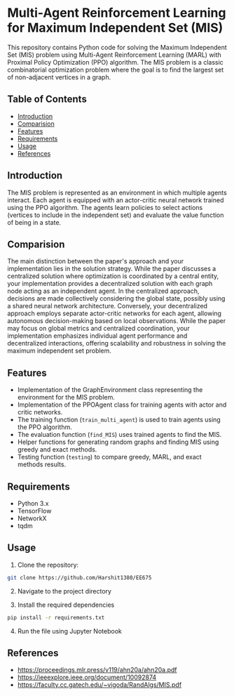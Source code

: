 # Multi-Agent Reinforcement Learning for Maximum Independent Set (MIS)

This repository contains Python code for solving the Maximum Independent Set (MIS) problem using Multi-Agent Reinforcement Learning (MARL) with Proximal Policy Optimization (PPO) algorithm. The MIS problem is a classic combinatorial optimization problem where the goal is to find the largest set of non-adjacent vertices in a graph.

## Table of Contents

- [Introduction](#introduction)
- [Comparision](#comparision)
- [Features](#features)
- [Requirements](#requirements)
- [Usage](#usage)
- [References](#references)

## Introduction

The MIS problem is represented as an environment in which multiple agents interact. Each agent is equipped with an actor-critic neural network trained using the PPO algorithm. The agents learn policies to select actions (vertices to include in the independent set) and evaluate the value function of being in a state.

## Comparision

The main distinction between the paper's approach and your implementation lies in the solution strategy. While the paper discusses a centralized solution where optimization is coordinated by a central entity, your implementation provides a decentralized solution with each graph node acting as an independent agent. In the centralized approach, decisions are made collectively considering the global state, possibly using a shared neural network architecture. Conversely, your decentralized approach employs separate actor-critic networks for each agent, allowing autonomous decision-making based on local observations. While the paper may focus on global metrics and centralized coordination, your implementation emphasizes individual agent performance and decentralized interactions, offering scalability and robustness in solving the maximum independent set problem.

## Features

- Implementation of the GraphEnvironment class representing the environment for the MIS problem.
- Implementation of the PPOAgent class for training agents with actor and critic networks.
- The training function (`train_multi_agent`) is used to train agents using the PPO algorithm.
- The evaluation function (`find_MIS`) uses trained agents to find the MIS.
- Helper functions for generating random graphs and finding MIS using greedy and exact methods.
- Testing function (`testing`) to compare greedy, MARL, and exact methods results.

## Requirements

- Python 3.x
- TensorFlow
- NetworkX
- tqdm

## Usage

1. Clone the repository:

```bash
git clone https://github.com/Harshit1380/EE675
```

2. Navigate to the project directory

3. Install the required dependencies

```bash
pip install -r requirements.txt
```

4. Run the file using Jupyter Notebook

## References

- https://proceedings.mlr.press/v119/ahn20a/ahn20a.pdf
- https://ieeexplore.ieee.org/document/10092874
- https://faculty.cc.gatech.edu/~vigoda/RandAlgs/MIS.pdf